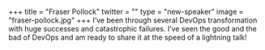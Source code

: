 +++
title = "Fraser Pollock"
twitter = ""
type = "new-speaker"
image = "fraser-pollock.jpg"
+++
I’ve been through several DevOps transformation with huge successes and catastrophic failures. I’ve seen the good and the bad of DevOps and am ready to share it at the speed of a lightning talk!